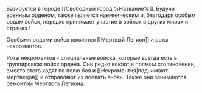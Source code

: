 Базируется в городе [[Свободный город %Название%]]. Будучи военным орденом, также является наемническим и, благодаря особым родам войск, нередко принимает участие в войнах в других мирах и странах.\

Особыми родами войск являются [[Мертвый Легион]] и роты некромантов.

Роты некромантов - специальные войска, которые всегда есть в группировках войск ордена. Они редко воюют в прямом столкновении, вместо этого ходят по полю боя и [[Некромантия|поднимают мертвецов]] и отправляют их воевать вновь. Также они занимаются ремонтом Мертвого Легиона.